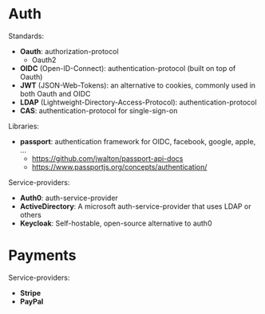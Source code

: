 # Auth

Standards:
- **Oauth**: authorization-protocol
  - Oauth2
- **OIDC** (Open-ID-Connect): authentication-protocol (built on top of Oauth)
- **JWT** (JSON-Web-Tokens): an alternative to cookies, commonly used in both Oauth and OIDC
- **LDAP** (Lightweight-Directory-Access-Protocol): authentication-protocol
- **CAS**: authentication-protocol for single-sign-on

Libraries:
- **passport**: authentication framework for OIDC, facebook, google, apple, ...
  - https://github.com/jwalton/passport-api-docs
  - https://www.passportjs.org/concepts/authentication/


Service-providers:
- **Auth0**: auth-service-provider
- **ActiveDirectory**: A microsoft auth-service-provider that uses LDAP or others
- **Keycloak**: Self-hostable, open-source alternative to auth0



# Payments

Service-providers:
- **Stripe**
- **PayPal**
